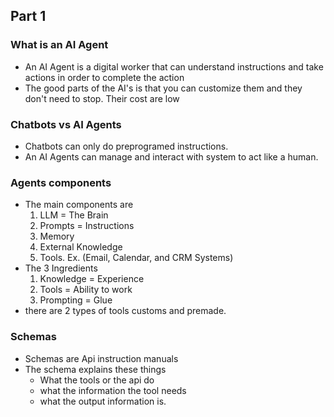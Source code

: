 ## Part 1
### What is an AI Agent
- An AI Agent is a digital worker that can understand instructions and take actions in order to complete the action
- The good parts of the AI's is that you can customize them and they don't need to stop. Their cost are low
### Chatbots vs AI Agents
- Chatbots can only do preprogramed instructions.
- An AI Agents can manage and interact with system to act like a human.
### Agents components
- The main components are
	1. LLM = The Brain
	2. Prompts = Instructions
	3. Memory
	4. External Knowledge
	5. Tools. Ex. (Email, Calendar, and CRM Systems)
- The 3 Ingredients
	1. Knowledge = Experience
	2. Tools = Ability to work
	3. Prompting = Glue
- there are 2 types of tools customs and premade.
### Schemas
- Schemas are Api instruction manuals
- The schema explains these things
	- What the tools or the api do
	- what the information the tool needs
	- what the output information is.
